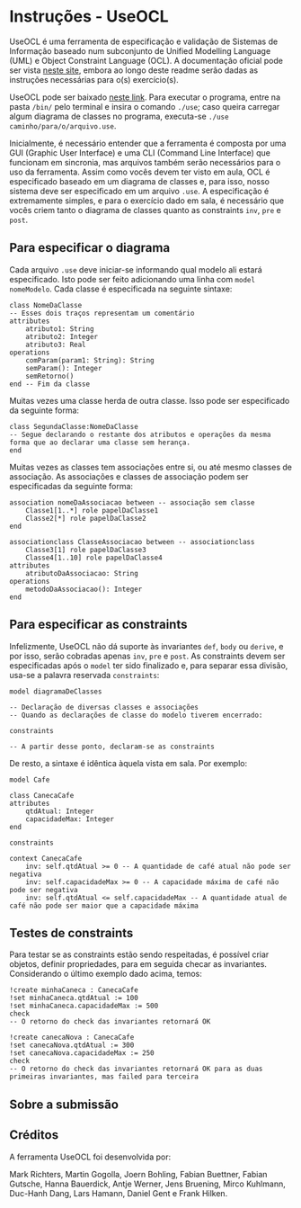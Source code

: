 # Instruções - UseOCL

UseOCL é uma ferramenta de especificação e validação de Sistemas de Informação baseado num subconjunto de Unified Modelling Language (UML) e Object Constraint Language (OCL). A documentação oficial pode ser vista [neste site](https://scribestools.readthedocs.io/en/latest/useocl/), embora ao longo deste readme serão dadas as instruções necessárias para o(s) exercício(s).

UseOCL pode ser baixado [neste link](https://sourceforge.net/projects/useocl/files/USE/4.2.0/use-4.2.0.zip/download). Para executar o programa, entre na pasta `/bin/` pelo terminal e insira o comando `./use`; caso queira carregar algum diagrama de classes no programa, executa-se `./use caminho/para/o/arquivo.use`.

Inicialmente, é necessário entender que a ferramenta é composta por uma GUI (Graphic User Interface) e uma CLI (Command Line Interface) que funcionam em sincronia, mas arquivos também serão necessários para o uso da ferramenta. Assim como vocês devem ter visto em aula, OCL é especificado baseado em um diagrama de classes e, para isso, nosso sistema deve ser especificado em um arquivo `.use`. A especificação é extremamente simples, e para o exercício dado em sala, é necessário que vocês criem tanto o diagrama de classes quanto as constraints `inv`, `pre` e `post`. 

## Para especificar o diagrama

Cada arquivo `.use` deve iniciar-se informando qual modelo ali estará especificado. Isto pode ser feito adicionando uma linha com `model nomeModelo`. Cada classe é especificada na seguinte sintaxe:

```use
class NomeDaClasse
-- Esses dois traços representam um comentário
attributes
    atributo1: String
    atributo2: Integer
    atributo3: Real
operations
    comParam(param1: String): String
    semParam(): Integer
    semRetorno()
end -- Fim da classe
```

Muitas vezes uma classe herda de outra classe. Isso pode ser especificado da seguinte forma:

```use
class SegundaClasse:NomeDaClasse
-- Segue declarando o restante dos atributos e operações da mesma forma que ao declarar uma classe sem herança.
end
```

Muitas vezes as classes tem associações entre si, ou até mesmo classes de associação. As associações e classes de associação podem ser especificadas da seguinte forma:

```use
association nomeDaAssociacao between -- associação sem classe
    Classe1[1..*] role papelDaClasse1
    Classe2[*] role papelDaClasse2
end

associationclass ClasseAssociacao between -- associationclass
    Classe3[1] role papelDaClasse3
    Classe4[1..10] role papelDaClasse4
attributes
    atributoDaAssociacao: String
operations
    metodoDaAssociacao(): Integer
end
```

## Para especificar as constraints

Infelizmente, UseOCL não dá suporte às invariantes `def`, `body` ou `derive`, e por isso, serão cobradas apenas `inv`, `pre` e `post`. As constraints devem ser especificadas após o `model` ter sido finalizado e, para separar essa divisão, usa-se a palavra reservada `constraints`:

```use
model diagramaDeClasses

-- Declaração de diversas classes e associações
-- Quando as declarações de classe do modelo tiverem encerrado:

constraints

-- A partir desse ponto, declaram-se as constraints
```

De resto, a sintaxe é idêntica àquela vista em sala. Por exemplo:

```use
model Cafe

class CanecaCafe
attributes
    qtdAtual: Integer
    capacidadeMax: Integer
end

constraints

context CanecaCafe
    inv: self.qtdAtual >= 0 -- A quantidade de café atual não pode ser negativa
    inv: self.capacidadeMax >= 0 -- A capacidade máxima de café não pode ser negativa
    inv: self.qtdAtual <= self.capacidadeMax -- A quantidade atual de café não pode ser maior que a capacidade máxima
```

## Testes de constraints

Para testar se as constraints estão sendo respeitadas, é possível criar objetos, definir propriedades, para em seguida checar as invariantes. Considerando o último exemplo dado acima, temos:

```use
!create minhaCaneca : CanecaCafe
!set minhaCaneca.qtdAtual := 100
!set minhaCaneca.capacidadeMax := 500
check
-- O retorno do check das invariantes retornará OK

!create canecaNova : CanecaCafe
!set canecaNova.qtdAtual := 300
!set canecaNova.capacidadeMax := 250
check
-- O retorno do check das invariantes retornará OK para as duas primeiras invariantes, mas failed para terceira

```

## Sobre a submissão



## Créditos

A ferramenta UseOCL foi desenvolvida por:

Mark Richters, Martin Gogolla, Joern Bohling, Fabian Buettner, Fabian Gutsche, Hanna Bauerdick, Antje Werner, Jens Bruening, Mirco Kuhlmann, Duc-Hanh Dang, Lars Hamann, Daniel Gent e Frank Hilken.
